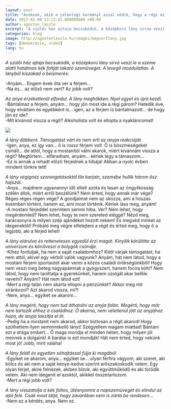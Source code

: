 ```yaml
---
layout: post
title: "Azoknak, akik a jelenlegi kormányt azzal védik, hogy a régi milyen rossz volt"
date: 2017-02-08 13:12:42.000000000 +00:00
author: agoston_laszlo
excerpt: "A szülői ház ajtaja becsukódik, a középkorú lány sírva veszi le a szeme alatti hatalmas kék foltját takaró szemüveget. A levegő mozdulatlan. A lányból kiszakad a beismerés:"
categories: blog
image: http://agostonlaszlo.hu/images/megvertlany.jpg
tags: [demokrácia, videó]
lang: hu
---
```


*A szülői ház ajtaja becsukódik, a középkorú lány sírva veszi le a szeme alatti hatalmas kék foltját takaró szemüveget. A levegő mozdulatlan. A lányból kiszakad a beismerés:*<br />

-Anyám... Engem évek óta ver a férjem... <br />
-Na és... az előző nem vert? Az jobb volt? <br />

*Az anya érzéketlenül elfordul. A lány meghökken. Nyel egyet és újra kezdi.* <br />
-Bántalmaz a férjem, anyám... hogy jön most ide a régi párom? Hetedik éve, hogy elváltam és egyébként is... igen, az a férjem is bántalmazott... de hogy jön ez ide? <br />
-Mit kívánod vissza a régit? Alkoholista volt és ellopta a nyakláncomat! <br />

![](http://agostonlaszlo.hu/images/megvertlany.jpg)

*A lány döbbent. Támogatást várt és nem érti az anyja reakcióját.*<br />
-Igen, anya, ez így van... ő is rossz férjem volt. Ő is böszmeségeket csinált... de attól, hogy a mostanitól válni akarok, miért kívánnám vissza a régit? Megtörtem... elfáradtam, anyám... kérlek légy a támaszom... <br />
-Ez is annak a rohadt előző férjednek a hibája! Abban a nyolc évben mindent tönkre tett! <br />

*A lány végignéz szorongatásoktól lila karjain, szemébe hullik három ősz hajszál.*<br />
-Anya... majdnem ugyanannyi idő eltelt azóta és lasan az öngyilkosság szélén állok, miért erről beszélünk? Nem érted, hogy annak már vége? Réges réges régen vége? A gondjaimat nem az okozza, ami a húszas éveimben történt, hanem az, ami most történik. Kérlek láss meg, anyám! <br />
-A mostani férjeddel szerintem semmi hiba. Ver? Nem lehet, hogy megérdemled? Nem lehet, hogy te nem szereted eléggé? Nézd meg, karácsonyra is milyen szép ajándékot hozott nekem! És megvéd minket az idegenektől! Próbáld meg végre elfelejteni a régit és értsd meg, hogy ő a legjobb, aki a férjed lehet! <br />

*A lány elárulva és rettenetesen egyedül érzi magát. Kinyílik körülötte az univerzum és körülveszi a bolygók csöndje.*<br />
-Kihez forduljak, ha nem a saját családomhoz? Kitől várjak támogatást, ha nem attól, akivel egy vérből valók vagyunk? Anyám, hát nem látod, hogy a mostani férjem sportautót akar venni a közös családi örökségünkből! Hogy nem veszi meg beteg nagyapámnak a gyógyszert, hanem focira költi? Nem látod, hogy nem taníttatja a gyerekünket, hanem szolgát akar belőle nevelni? Anyám? Hát nem látod ezt!<br />
-Mert a régi talán nem akarta ellopni a pénzünket? Akkor meg mit siránkozol? Azt akarod vissza, mi?! <br />
-Nem, anya... egyiket se akarom... <br />

*A lány megérti, hogy nem tud áthatolni az anyja falán. Megérti, hogy már nem tartozik ehhez a családhoz. Ő akarna, nem véletlenül jött az anyjához haza, de anyja taszítja el őt.*<br />
-Pedig ha a mostanit nem akarod, akkor biztosan a régit akarod! Hogy szülhettem ilyen semmirekellő lányt! Szégyellem magam miattad! Bántani ezt a drága embert... Ő maga mondja el minden héten, hogy milyen jól mennek a dolgaink! A barátai is ezt mondják! Hát nem érted, hogy nekünk most jó! Jobb, mint valaha!<br />

*A lány feláll és egyetlen sóhajtással fújja ki magából:*<br />
-Egyiket se akarom, anya... egyiket se... olyan férfira vágyom, aki szeret, aki bölcs és aki nem a saját kénye-kedve szerint erőszakoskodik velem. Egy olyan férjet, akire felnézek, akiben bízok, aki együttműködő és aki törődik velem. Aki nem idegenít el azoktól, akikkel összetartozom.<br />
-Mert a régi jobb volt? <br />

*A lány visszatolja a kék foltos, ütésnyomra a napszemüvegét és elindul az ajtó felé. Csak most látja, hogy zavarában nem is zárta be rendesen...*<br />
-Nem ez a kérdés, anya. Nem ez.
